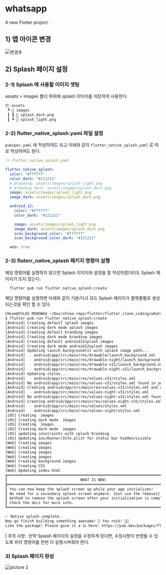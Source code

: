 # whatsapp

A new Flutter project.



## 1) 앱 아이콘 변경


![변경후](images/70b102ea03684eae9c93f4eceadf4470976231a694fbf85948c2c2552e513b73.png)  


## 2) Splash 페이지 설정

### 2-1) Splash 에 사용할 이미지 셋팅

assets > images 폴더 하위에 splash 이미지를 저장하여 사용한다.

```md
📦 assets
 ┗ 📂 images
 ┃ ┣ 📜 splash_dark.png
 ┃ ┗ 📜 splash_light.png
```


### 2-2) flutter_native_splash.yaml 파일 설정

`pubspec.yaml` 에 작성하여도 되고 아래와 같이 `flutter_native_splash.yaml` 로 따로 작성하여도 된다.

```yaml
// flutter_native_splash.yaml

flutter_native_splash:
  color: "#ffffff"
  color_dark: "#121212"
  # branding: assets/images/splash_light.png
  # branding_dark: assets/images/splash_dart.png
  image: assets/images/splash_light.png
  image_dark: assets/images/splash_dark.png

  android_12:
    color: "#ffffff"
    color_dark: "#121212"

    image: assets/images/splash_light.png
    image_dark: assets/images/splash_dark.png
    icon_background_color: "#ffffff"
    icon_background_color_dark: "#121212"

  web: true
```


### 2-3) fluterr_native_splash 패키지 명령어 실행

해당 명령어를 실행하지 않으면 Splash 이미지와 설정을 잘 작성하였더라도 Splash 페이지가 뜨지 않는다.
```bash
  flutter pub run flutter_native_splash:create
```


해당 명령어를 실행하면 아래와 같이 기본/다크 모드 Splash 페이지가 플랫폼별로 생성되는것을 확인 할 수 있다.

```bash
CHLee@ChLEE MINGW64 ~/Dev/chlee-repo/flutter/flutter_clone_coding/whatsapp (main)    
$ flutter pub run flutter_native_splash:create
[Android] Creating default splash images
[Android] Creating dark mode splash images
[Android] Creating default branding images
[Android] Creating dark mode branding images
[Android] Creating default android12splash images
[Android] Creating dark mode android12splash images
[Android] Updating launch background(s) with splash image path...
[Android]  - android/app/src/main/res/drawable/launch_background.xml
[Android]  - android/app/src/main/res/drawable-night/launch_background.xml
[Android]  - android/app/src/main/res/drawable-v21/launch_background.xml
[Android]  - android/app/src/main/res/drawable-night-v21/launch_background.xml       
[Android] Updating styles...
[Android]  - android/app/src/main/res/values-v31/styles.xml
[Android] No android/app/src/main/res/values-v31/styles.xml found in your Android project
[Android] Creating android/app/src/main/res/values-v31/styles.xml and adding it to your Android project
[Android]  - android/app/src/main/res/values-night-v31/styles.xml
[Android] No android/app/src/main/res/values-night-v31/styles.xml found in your Android project
[Android] Creating android/app/src/main/res/values-night-v31/styles.xml and adding it to your Android project
[Android]  - android/app/src/main/res/values/styles.xml
[Android]  - android/app/src/main/res/values-night/styles.xml
[iOS] Creating  images
[iOS] Creating dark mode  images
[iOS] Creating  images
[iOS] Creating dark mode  images
[iOS] updating constraints with splash branding
[iOS] Updating ios/Runner/Info.plist for status bar hidden/visible
[Web] Creating images
[Web] Creating images
[Web] Creating images
[Web] Creating images
[Web] Creating background images
[Web] Creating CSS
[Web] Updating index.html
╔════════════════════════════════════════════════════════════════════════════╗
║                                 WHAT IS NEW:                               ║       
╠════════════════════════════════════════════════════════════════════════════╣       
║ You can now keep the splash screen up while your app initializes!          ║       
║ No need for a secondary splash screen anymore. Just use the remove()       ║       
║ method to remove the splash screen after your initialization is complete.  ║       
║ Check the docs for more info.                                              ║       
╚════════════════════════════════════════════════════════════════════════════╝       

✅ Native splash complete.
Now go finish building something awesome! 💪 You rock! 🤘🤩
Like the package? Please give it a 👍 here: https://pub.dev/packages/flutter_native_splash
```

| 주의 사항 : 만약 Splash 페이지의 설정을 수정하게 된다면, 수정사항이 반영될 수 있도록 위의 명령어를 한번 더 실행시켜줘야 한다.


### 3) Splash 페이지 완성

![picture 2](images/0b5b9f3299a1afdbea0720798a0c9ae8761d063dad5b65c72f84820cf267be68.png)  
